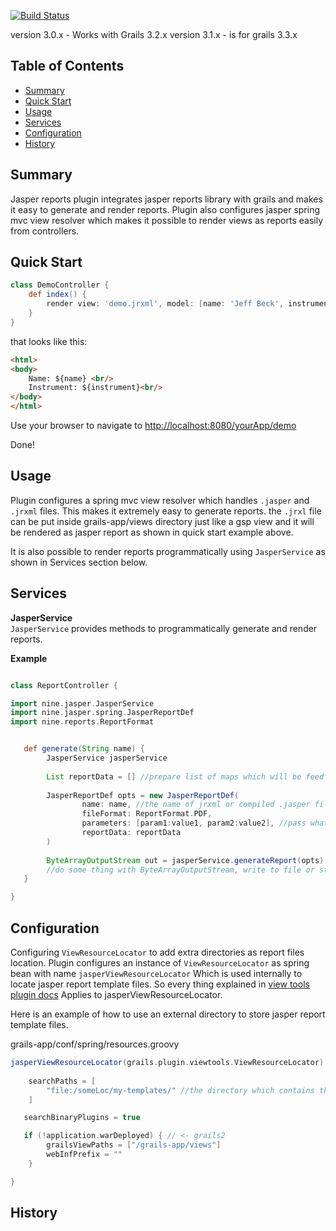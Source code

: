 [![Build Status](https://travis-ci.org/yakworks/grails-jasper-reports.svg?branch=master)](https://travis-ci.org/yakworks/grails-jasper-reports)


version 3.0.x - Works with Grails 3.2.x
version 3.1.x - is for grails 3.3.x


## Table of Contents
<!-- this is using the Sublime MarkdownTOC plugin to auto update it -->
<!-- MarkdownTOC autolink="true" bracket="round" depth="3" style="unordered" indent="  " autoanchor="false" -->

- [Summary](#summary)
- [Quick Start](#quick-start)
- [Usage](#usage)
- [Services](#services)
- [Configuration](#configuration)
- [History](#history)

<!-- /MarkdownTOC -->

## Summary
Jasper reports plugin integrates jasper reports library with grails and makes it easy to generate and render
reports. Plugin also configures jasper spring mvc view resolver which makes it possible to render views as reports easily from controllers. 

## Quick Start

```groovy
class DemoController {
	def index() {
		render view: 'demo.jrxml', model: [name: 'Jeff Beck', instrument: 'Guitar']
	}
}
```
that looks like this:

```html
<html>
<body>
	Name: ${name} <br/>
	Instrument: ${instrument}<br/>
</body>
</html>
```

Use your browser to navigate to [http://localhost:8080/yourApp/demo]()

Done!

## Usage

Plugin configures a spring mvc view resolver which handles ```.jasper``` and ```.jrxml``` files. This makes it extremely easy
to generate reports. the ```.jrxl``` file can be put inside grails-app/views directory just like a gsp view and it will be rendered as jasper report as shown in quick start example above.
 
It is also possible to render reports programmatically using ```JasperService``` as shown in Services section below.

## Services
**JasperService**  
```JasperService``` provides methods to programmatically generate and render reports.

**Example**  

```groovy

class ReportController {

import nine.jasper.JasperService
import nine.jasper.spring.JasperReportDef
import nine.reports.ReportFormat


   def generate(String name) {
        JasperService jasperService
   
        List reportData = [] //prepare list of maps which will be feed to jasper report as data.
            
        JasperReportDef opts = new JasperReportDef(
                name: name, //the name of jrxml or compiled .jasper file
                fileFormat: ReportFormat.PDF,
                parameters: [param1:value1, param2:value2], //pass whatever parameter needed.
                reportData: reportData
        )
   
   	    ByteArrayOutputStream out = jasperService.generateReport(opts)
   		//do some thing with ByteArrayOutputStream, write to file or stream to browser etc.
   }

}


```

## Configuration
Configuring ```ViewResourceLocator``` to add extra directories as report files location.
Plugin configures an instance of ```ViewResourceLocator``` as spring bean with name ```jasperViewResourceLocator```
Which is used internally to locate jasper report template files. So every thing explained in [view tools plugin docs](https://yakworks.github.io/view-tools/)
Applies to jasperViewResourceLocator.

Here is an example of how to use an external directory to store jasper report template files.

grails-app/conf/spring/resources.groovy

```groovy
jasperViewResourceLocator(grails.plugin.viewtools.ViewResourceLocator) { bean ->
   
    searchPaths = [
        "file:/someLoc/my-templates/" //the directory which contains the jasper templates
    ] 

   searchBinaryPlugins = true

   if (!application.warDeployed) { // <- grails2
		grailsViewPaths = ["/grails-app/views"]
		webInfPrefix = ""
    }

}

```


## History

  
  
  
  
  
  